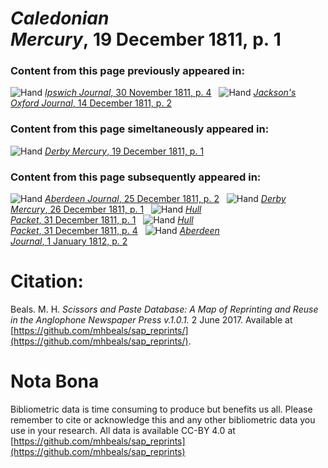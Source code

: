 # *Caledonian Mercury*, 19 December 1811, p. 1  
  
### Content from this page previously appeared in:  
![Hand](http://scissorsandpaste.net/wp-content/uploads/2017/06/smallhandpointer.png) [*Ipswich Journal*, 30 November 1811, p. 4](https://mhbeals.github.io/sap_html/Ipswich-Journal/Ipswich-Journal-30-November-1811-p-4)  
![Hand](http://scissorsandpaste.net/wp-content/uploads/2017/06/smallhandpointer.png) [*Jackson's Oxford Journal*, 14 December 1811, p. 2](https://mhbeals.github.io/sap_html/Jackson's-Oxford-Journal/Jackson's-Oxford-Journal-14-December-1811-p-2)  
  
### Content from this page simeltaneously appeared in:  
![Hand](http://scissorsandpaste.net/wp-content/uploads/2017/06/smallhandpointer.png) [*Derby Mercury*, 19 December 1811, p. 1](https://mhbeals.github.io/sap_html/Derby-Mercury/Derby-Mercury-19-December-1811-p-1)  
  
### Content from this page subsequently appeared in:  
![Hand](http://scissorsandpaste.net/wp-content/uploads/2017/06/smallhandpointer.png) [*Aberdeen Journal*, 25 December 1811, p. 2](https://mhbeals.github.io/sap_html/Aberdeen-Journal/Aberdeen-Journal-25-December-1811-p-2)  
![Hand](http://scissorsandpaste.net/wp-content/uploads/2017/06/smallhandpointer.png) [*Derby Mercury*, 26 December 1811, p. 1](https://mhbeals.github.io/sap_html/Derby-Mercury/Derby-Mercury-26-December-1811-p-1)  
![Hand](http://scissorsandpaste.net/wp-content/uploads/2017/06/smallhandpointer.png) [*Hull Packet*, 31 December 1811, p. 1](https://mhbeals.github.io/sap_html/Hull-Packet/Hull-Packet-31-December-1811-p-1)  
![Hand](http://scissorsandpaste.net/wp-content/uploads/2017/06/smallhandpointer.png) [*Hull Packet*, 31 December 1811, p. 4](https://mhbeals.github.io/sap_html/Hull-Packet/Hull-Packet-31-December-1811-p-4)  
![Hand](http://scissorsandpaste.net/wp-content/uploads/2017/06/smallhandpointer.png) [*Aberdeen Journal*, 1 January 1812, p. 2](https://mhbeals.github.io/sap_html/Aberdeen-Journal/Aberdeen-Journal-1-January-1812-p-2)  


# Citation: 

Beals. M. H. *Scissors and Paste Database: A Map of Reprinting and Reuse in the Anglophone Newspaper Press v.1.0.1.* 2 June 2017. Available at [https://github.com/mhbeals/sap_reprints/](https://github.com/mhbeals/sap_reprints/). 

# Nota Bona

Bibliometric data is time consuming to produce but benefits us all. Please remember to cite or acknowledge this and any other bibliometric data you use in your research. All data is available CC-BY 4.0 at [https://github.com/mhbeals/sap_reprints](https://github.com/mhbeals/sap_reprints)